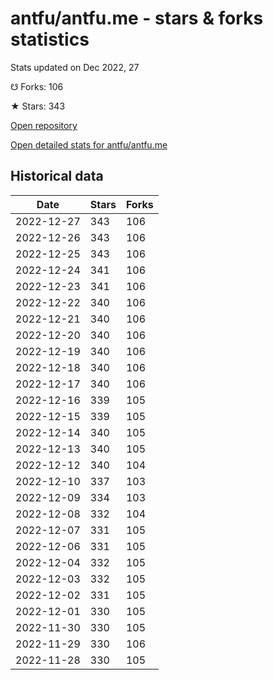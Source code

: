 # antfu/antfu.me - stars & forks statistics

Stats updated on Dec 2022, 27

☋ Forks: 106

★ Stars: 343

[Open repository](https://github.com/antfu/antfu.me)

[Open detailed stats for antfu/antfu.me](https://reviewgithub.com/rep/antfu/antfu.me)

## Historical data
| Date | Stars | Forks |
|------|-------|-------|
| 2022-12-27 | 343 | 106 | 
| 2022-12-26 | 343 | 106 | 
| 2022-12-25 | 343 | 106 | 
| 2022-12-24 | 341 | 106 | 
| 2022-12-23 | 341 | 106 | 
| 2022-12-22 | 340 | 106 | 
| 2022-12-21 | 340 | 106 | 
| 2022-12-20 | 340 | 106 | 
| 2022-12-19 | 340 | 106 | 
| 2022-12-18 | 340 | 106 | 
| 2022-12-17 | 340 | 106 | 
| 2022-12-16 | 339 | 105 | 
| 2022-12-15 | 339 | 105 | 
| 2022-12-14 | 340 | 105 | 
| 2022-12-13 | 340 | 105 | 
| 2022-12-12 | 340 | 104 | 
| 2022-12-10 | 337 | 103 | 
| 2022-12-09 | 334 | 103 | 
| 2022-12-08 | 332 | 104 | 
| 2022-12-07 | 331 | 105 | 
| 2022-12-06 | 331 | 105 | 
| 2022-12-04 | 332 | 105 | 
| 2022-12-03 | 332 | 105 | 
| 2022-12-02 | 331 | 105 | 
| 2022-12-01 | 330 | 105 | 
| 2022-11-30 | 330 | 105 | 
| 2022-11-29 | 330 | 106 | 
| 2022-11-28 | 330 | 105 | 

